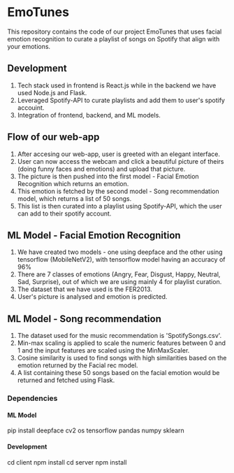 # EmoTunes 
This repository contains the code of our project EmoTunes that uses facial emotion recognition to curate a playlist of songs on Spotify that align with your emotions.

## Development
1. Tech stack used in frontend is React.js while in the backend we have used Node.js and Flask.
2. Leveraged Spotify-API to curate playlists and add them to user's spotify accouint.
3. Integration of frontend, backend, and ML models.

## Flow of our web-app
1. After accesing our web-app, user is greeted with an elegant interface.
2. User can now access the webcam and click a beautiful picture of theirs (doing funny faces and emotions) and upload that picture.
3. The picture is then pushed into the first model - Facial Emotion Recognition which returns an emotion.
4. This emotion is fetched by the second model - Song recommendation model, which returns a list of 50 songs.
5. This list is then curated into a playlist using Spotify-API, which the user can add to their spotify account.

## ML Model - Facial Emotion Recognition
1. We have created two models - one using deepface and the other using tensorflow (MobileNetV2), with tensorflow model having an accuracy of 96%
2. There are 7 classes of emotions (Angry, Fear, Disgust, Happy, Neutral, Sad, Surprise), out of which we are using mainly 4 for playlist curation.
3. The dataset that we have used is the FER2013.
4. User's picture is analysed and emotion is predicted.

## ML Model - Song recommendation
1. The dataset used for the music recommendation is 'SpotifySongs.csv'.
2. Min-max scaling is applied to scale the numeric features between 0 and 1 and the input features are scaled using the MinMaxScaler.
3. Cosine similarity is used to find songs with high similarities based on the emotion returned by the Facial rec model.
4. A list containing these 50 songs based on the facial emotion would be returned and fetched using Flask.

### Dependencies
#### ML Model
pip install deepface cv2 os tensorflow pandas numpy sklearn
#### Development
cd client 
npm install
cd server 
npm install 
